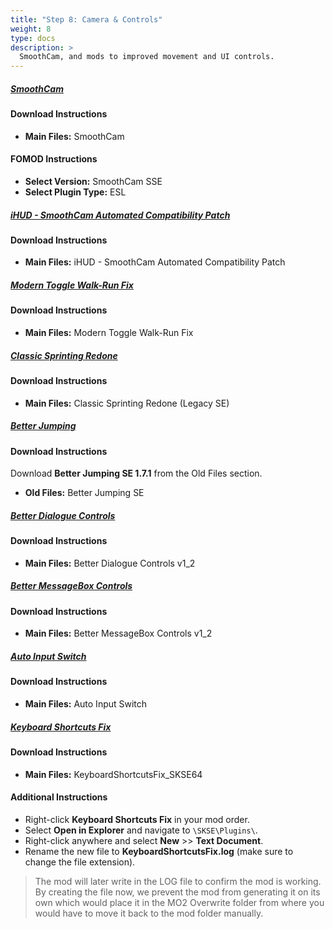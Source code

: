 ```yaml
---
title: "Step 8: Camera & Controls"
weight: 8
type: docs
description: >
  SmoothCam, and mods to improved movement and UI controls.
---
```


##### [SmoothCam](https://www.nexusmods.com/skyrimspecialedition/mods/41252?tab=files)

#### Download Instructions

- **Main Files:** SmoothCam

#### FOMOD Instructions

- **Select Version:** SmoothCam SSE
- **Select Plugin Type:** ESL

##### [iHUD - SmoothCam Automated Compatibility Patch](https://www.nexusmods.com/skyrimspecialedition/mods/51918?tab=files)

#### Download Instructions

- **Main Files:** iHUD - SmoothCam Automated Compatibility Patch

##### [Modern Toggle Walk-Run Fix](https://www.nexusmods.com/skyrimspecialedition/mods/44689?tab=files)

#### Download Instructions

- **Main Files:** Modern Toggle Walk-Run Fix

##### [Classic Sprinting Redone](https://www.nexusmods.com/skyrimspecialedition/mods/20166?tab=files)

#### Download Instructions

- **Main Files:** Classic Sprinting Redone (Legacy SE)

##### [Better Jumping](https://www.nexusmods.com/skyrimspecialedition/mods/18967?tab=files)

#### Download Instructions

Download **Better Jumping SE 1.7.1** from the Old Files section.

- **Old Files:** Better Jumping SE

##### [Better Dialogue Controls](https://www.nexusmods.com/skyrimspecialedition/mods/1429?tab=files)

#### Download Instructions

- **Main Files:** Better Dialogue Controls v1_2

##### [Better MessageBox Controls](https://www.nexusmods.com/skyrimspecialedition/mods/1428?tab=files)

#### Download Instructions

- **Main Files:** Better MessageBox Controls v1_2

##### [Auto Input Switch](https://www.nexusmods.com/skyrimspecialedition/mods/54309?tab=files)

#### Download Instructions

- **Main Files:** Auto Input Switch

##### [Keyboard Shortcuts Fix](https://www.nexusmods.com/skyrimspecialedition/mods/3620?tab=files)

#### Download Instructions

* **Main Files:** KeyboardShortcutsFix_SKSE64

#### Additional Instructions

- Right-click **Keyboard Shortcuts Fix** in your mod order.
- Select **Open in Explorer** and navigate to `\SKSE\Plugins\`.
- Right-click anywhere and select **New** >> **Text Document**.
- Rename the new file to **KeyboardShortcutsFix.log** (make sure to change the file extension).

> The mod will later write in the LOG file to confirm the mod is working. By creating the file now, we prevent the mod from generating it on its own which would place it in the MO2 Overwrite folder from where you would have to move it back to the mod folder manually.